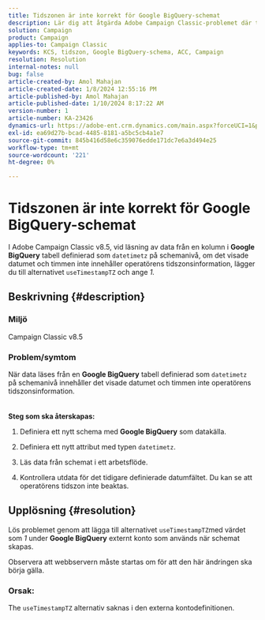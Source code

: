 ```yaml
---
title: Tidszonen är inte korrekt för Google BigQuery-schemat
description: Lär dig att åtgärda Adobe Campaign Classic-problemet där tidszonen inte är korrekt för Google BigQuery-schemat.
solution: Campaign
product: Campaign
applies-to: Campaign Classic
keywords: KCS, tidszon, Google BigQuery-schema, ACC, Campaign
resolution: Resolution
internal-notes: null
bug: false
article-created-by: Amol Mahajan
article-created-date: 1/8/2024 12:55:16 PM
article-published-by: Amol Mahajan
article-published-date: 1/10/2024 8:17:22 AM
version-number: 1
article-number: KA-23426
dynamics-url: https://adobe-ent.crm.dynamics.com/main.aspx?forceUCI=1&pagetype=entityrecord&etn=knowledgearticle&id=e6e5f024-25ae-ee11-a569-6045bd006295
exl-id: ea69d27b-bcad-4485-8181-a5bc5cb4a1e7
source-git-commit: 845b416d58e6c359076edde171dc7e6a3d494e25
workflow-type: tm+mt
source-wordcount: '221'
ht-degree: 0%

---
```


# Tidszonen är inte korrekt för Google BigQuery-schemat


I Adobe Campaign Classic v8.5, vid läsning av data från en kolumn i <b>Google BigQuery</b> tabell definierad som `datetimetz` på schemanivå, om det visade datumet och timmen inte innehåller operatörens tidszonsinformation, lägger du till alternativet `useTimestampTZ` och ange *1.*

## Beskrivning {#description}


### <b>Miljö</b>

Campaign Classic v8.5



### <b>Problem/symtom</b>

När data läses från en <b>Google BigQuery</b> tabell definierad som `datetimetz` på schemanivå innehåller det visade datumet och timmen inte operatörens tidszonsinformation.
<br> <br><br>
<b>Steg som ska återskapas:</b>

1. Definiera ett nytt schema med <b>Google BigQuery</b> som datakälla.


2. Definiera ett nytt attribut med typen `datetimetz`.


3. Läs data från schemat i ett arbetsflöde.


4. Kontrollera utdata för det tidigare definierade datumfältet. Du kan se att operatörens tidszon inte beaktas.



## Upplösning {#resolution}


Lös problemet genom att lägga till alternativet `useTimestampTZ`med värdet som *1* under <b>Google BigQuery</b> externt konto som används när schemat skapas.

Observera att webbservern måste startas om för att den här ändringen ska börja gälla.

### <b>Orsak:</b>

The `useTimestampTZ` alternativ saknas i den externa kontodefinitionen.
